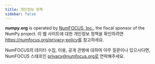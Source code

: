 ```yaml
---
title: 개인정보 정책
sidebar: false
---
```


**numpy.org** is operated by [NumFOCUS, Inc.](https://numfocus.org), the fiscal sponsor of the NumPy project. 이 웹 사이트에 대한 개인정보 정책을 확인하려면 https://numfocus.org/privacy-policy를 참고하세요.

NumFOCUS의 데이터 수집, 이용, 공개 관행에 대하여 아무 질문이나 있으시다면, NumFOCUS 스태프인 privacy@numfocus.org로 연락해주세요.
